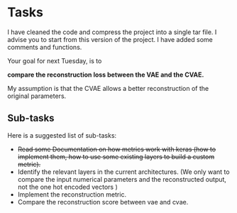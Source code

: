 # Tasks

I have cleaned the code and compress the project into a single tar file. I advise you to start from this version of the project. I have added some comments and functions.

Your goal for next Tuesday, is to

**compare the reconstruction loss between the VAE and the CVAE.**

My assumption is that the CVAE allows a better reconstruction of the original parameters.

## Sub-tasks

Here is a suggested list of sub-tasks:

* ~~Read some Documentation on how  metrics work with keras (how to implement them, how to use some existing layers to build a custom metric).~~
* Identify the relevant layers in the current architectures. (We only want to compare the input numerical parameters and the reconstructed output, not the one hot encoded vectors )
* Implement the reconstruction metric.
* Compare the reconstruction score between vae and cvae.
